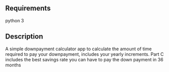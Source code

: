 ## Requirements
python 3

## Description
A simple downpayment calculator app to calculate the amount of time required to pay your downpayment, includes your yearly increments.
Part C includes the best savings rate you can have to pay the down payment in 36 months